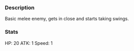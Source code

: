 ### Description
Basic melee enemy, gets in close and starts taking swings.

### Stats
HP: 20
ATK: 1
Speed: 1